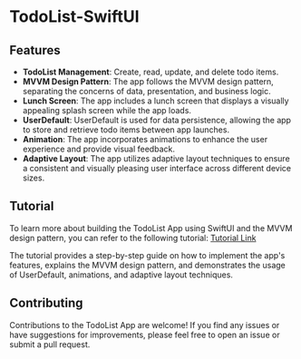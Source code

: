# TodoList-SwiftUI

## Features

- **TodoList Management**: Create, read, update, and delete todo items.
- **MVVM Design Pattern**: The app follows the MVVM design pattern, separating the concerns of data, presentation, and business logic.
- **Lunch Screen**: The app includes a lunch screen that displays a visually appealing splash screen while the app loads.
- **UserDefault**: UserDefault is used for data persistence, allowing the app to store and retrieve todo items between app launches.
- **Animation**: The app incorporates animations to enhance the user experience and provide visual feedback.
- **Adaptive Layout**: The app utilizes adaptive layout techniques to ensure a consistent and visually pleasing user interface across different device sizes.

## Tutorial

To learn more about building the TodoList App using SwiftUI and the MVVM design pattern, you can refer to the following tutorial: [Tutorial Link](https://www.youtube.com/playlist?list=PLwvDm4VfkdpheGqemblOIA7v3oq0MS30i)

The tutorial provides a step-by-step guide on how to implement the app's features, explains the MVVM design pattern, and demonstrates the usage of UserDefault, animations, and adaptive layout techniques.

## Contributing

Contributions to the TodoList App are welcome! If you find any issues or have suggestions for improvements, please feel free to open an issue or submit a pull request.
